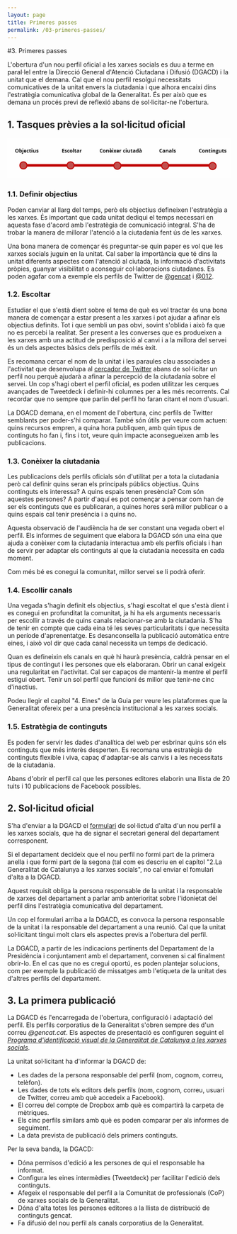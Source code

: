 ```yaml
---
layout: page
title: Primeres passes
permalink: /03-primeres-passes/
---
```


#3.  Primeres passes

L'obertura d'un nou perfil oficial a les xarxes socials es duu a terme en paral·lel entre la Direcció General d'Atenció Ciutadana i Difusió (DGACD) i la unitat que el demana. Cal que el nou perfil resolgui necessitats comunicatives de la unitat envers la ciutadania i que alhora encaixi dins l'estratègia comunicativa global de la Generalitat. És per això que es demana un procés previ de reflexió abans de sol·licitar-ne l'obertura.

## 1. Tasques prèvies a la sol·licitud oficial

![Primeres passes ](/img/3_1_primeres_passes_1.jpg)


### 1.1. Definir objectius

Poden canviar al llarg del temps, però els objectius defineixen l'estratègia  a les xarxes. És important que cada unitat dediqui el temps necessari en aquesta fase d'acord amb l'estratègia de comunicació integral. S'ha de trobar la manera de millorar l'atenció a la ciutadania fent ús de les xarxes.

Una bona manera de començar és preguntar-se quin paper es vol que les xarxes socials juguin en la unitat. Cal saber la importància que té dins la unitat diferents aspectes com l'atenció al ciutadà, la informació d'activitats pròpies, guanyar visibilitat o aconseguir col·laboracions ciutadanes. Es poden agafar com a exemple els perfils de Twitter de [@gencat](http://twitter.com/gencat) i [@012](http://twitter.com/012).

### 1.2. Escoltar

Estudiar el que s'està dient sobre el tema de què es vol tractar és una bona manera de començar a estar present a les xarxes i pot ajudar a afinar els objectius definits. Tot i que sembli un pas obvi, sovint s'oblida i això fa que no es percebi la realitat. Ser present a les converses que es produeixen a les xarxes amb una actitud de predisposició al canvi i a la millora del servei és un dels aspectes bàsics dels perfils de més èxit.

Es recomana cercar el nom de la unitat i les paraules clau associades a l'activitat que desenvolupa al [cercador de Twitter](http://search.twitter.com) abans de sol·licitar un perfil nou perquè ajudarà a afinar la percepció de la ciutadania sobre el servei. Un cop s'hagi obert el perfil oficial, es poden utilitzar les cerques avançades de Tweetdeck i definir-hi columnes per a les més recorrents. Cal recordar que no sempre que parlin del perfil ho faran citant el nom d'usuari.

La DGACD demana, en el moment de l'obertura, cinc perfils de Twitter semblants per poder-s'hi comparar. També són útils per veure com actuen: quins recursos empren, a quina hora publiquen, amb quin tipus de continguts ho fan i, fins i tot, veure quin impacte aconsegueixen amb les publicacions.

### 1.3. Conèixer la ciutadania

Les publicacions dels perfils oficials són d'utilitat per a tota la ciutadania però cal definir quins seran els principals públics objectius. Quins continguts els interessa? A quins espais tenen presència? Com són aquestes persones? A partir d'aquí es pot començar a pensar com han de ser els continguts que es publicaran, a quines hores serà millor publicar o a quins espais cal tenir presència i a quins no.

Aquesta observació de l'audiència ha de ser constant una vegada obert el perfil. Els informes de seguiment que elabora la DGACD són una eina que ajuda a conèixer com la ciutadania interactua amb els perfils oficials i han de servir per adaptar els continguts al que la ciutadania necessita en cada moment.

Com més bé es conegui la comunitat, millor servei se li podrà oferir.

### 1.4. Escollir canals

Una vegada s'hagin definit els objectius, s'hagi escoltat el que s'està dient i es conegui en profunditat la comunitat, ja hi ha els arguments necessaris per escollir a través de quins canals relacionar-se amb la ciutadania. S'ha de tenir en compte que cada eina té les seves particularitats i que necessita un període d'aprenentatge. Es desanconsella la publicació automàtica entre eines, i això vol dir que cada canal necessita un temps de dedicació.

Quan es defineixin els canals en què hi haurà presència, caldrà pensar en el tipus de contingut i les persones que els elaboraran. Obrir un canal exigeix una regularitat en l'activitat. Cal ser capaços de mantenir-la mentre el perfil estigui obert. Tenir un sol perfil que funcioni és millor que tenir-ne cinc d'inactius.

Podeu llegir el capítol "4. Eines" de la Guia per veure les plataformes que la Generalitat ofereix per a una presència institucional a les xarxes socials.

### 1.5. Estratègia de continguts

Es poden fer servir les dades d'analítica del web per esbrinar quins són els continguts que més interès desperten. Es recomana una estratègia de continguts flexible i viva, capaç d'adaptar-se als canvis i a les necessitats de la ciutadania.

Abans d'obrir el perfil cal que les persones editores elaborin una llista de 20 tuits i 10 publicacions de Facebook possibles.

## 2. Sol·licitud oficial

S'ha d'enviar a la DGACD el [formulari](http://gencat.cat/piv/pdf/autorit_web.pdf) de sol·lictud d'alta d'un nou perfil a les xarxes socials, que ha de signar el secretari general del departament corresponent.

Si el departament decideix que el nou perfil no formi part de la primera anella i que formi part de la segona (tal com es descriu en el capítol "2.La Generalitat de Catalunya a les xarxes socials", no cal enviar el fomulari d'alta a la DGACD.

Aquest requisit obliga la persona responsable de la unitat i la responsable de xarxes del departament a parlar amb anterioritat sobre l'idonietat del perfil dins l'estratègia comunicativa del departament.

Un cop el formulari arriba a la DGACD, es convoca la persona responsable de la unitat i la responsable del departament a una reunió. Cal que la unitat sol·licitant tingui molt clars els aspectes previs a l'obertura del perfil.

La DGACD, a partir de les indicacions pertinents del Departament de la Presidència i conjuntament amb el departament, convenen si cal finalment obrir-lo. En el cas que no es cregui oportú, es poden plantejar solucions, com per exemple la publicació de missatges amb l'etiqueta de la unitat des d'altres perfils del departament.

## 3. La primera publicació

La DGACD és l'encarregada de l'obertura, configuració i adaptació del perfil. Els perfils corporatius de la Generalitat s'obren sempre des d'un correu *@gencat.cat*. Els aspectes de presentació es configuren seguint el [*Programa d'identificació visual de la Generalitat de Catalunya a les xarxes socials*](http://gencat.cat/piv/pdf/xarxes_socials.pdf).

La unitat sol·licitant ha d'informar la DGACD de:

- Les dades de la persona responsable del perfil (nom, cognom, correu, telèfon).
- Les dades de tots els editors dels perfils (nom, cognom, correu, usuari de Twitter, correu amb què accedeix a Facebook).
- El correu del compte de Dropbox amb què es compartirà la carpeta de mètriques.
- Els cinc perfils similars amb què es poden comparar per als informes de seguiment.
- La data prevista de publicació dels primers continguts.

Per la seva banda, la DGACD:

- Dóna permisos d'edició a les persones de qui el responsable ha informat.
- Configura les eines intermèdies (Tweetdeck) per facilitar l'edició dels continguts.
- Afegeix el responsable del perfil a la Comunitat de professionals (CoP) de xarxes socials de la Generalitat.
- Dóna d'alta totes les persones editores a la llista de distribució de continguts gencat.
- Fa difusió del nou perfil als canals corporatius de la Generalitat.

